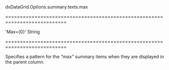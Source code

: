 <!--id-->dxDataGrid.Options.summary.texts.max<!--/id-->
===========================================================================
<!--default-->'Max={0}'<!--/default-->
<!--type-->String<!--/type-->
===========================================================================

<!--shortDescription-->
Specifies a pattern for the *"max"* summary items when they are displayed in the parent column.
<!--/shortDescription-->

<!--fullDescription-->

<!--/fullDescription-->